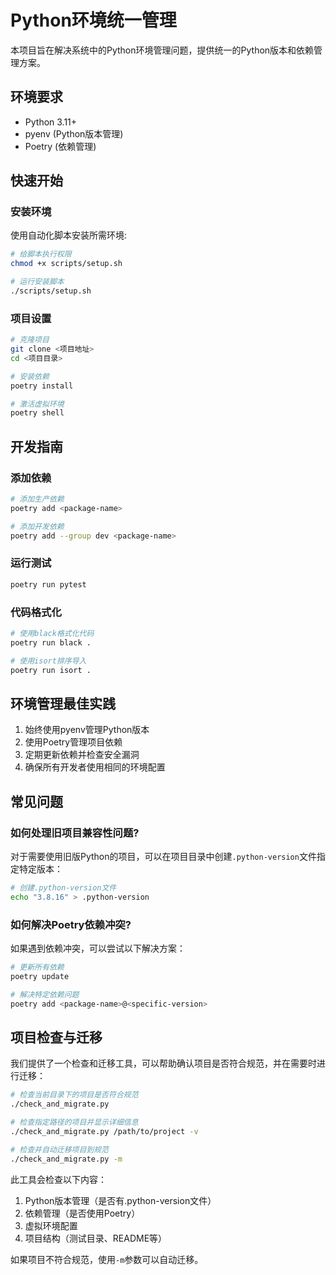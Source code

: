 # Python环境统一管理

本项目旨在解决系统中的Python环境管理问题，提供统一的Python版本和依赖管理方案。

## 环境要求

- Python 3.11+
- pyenv (Python版本管理)
- Poetry (依赖管理)

## 快速开始

### 安装环境

使用自动化脚本安装所需环境:

```bash
# 给脚本执行权限
chmod +x scripts/setup.sh

# 运行安装脚本
./scripts/setup.sh
```

### 项目设置

```bash
# 克隆项目
git clone <项目地址>
cd <项目目录>

# 安装依赖
poetry install

# 激活虚拟环境
poetry shell
```

## 开发指南

### 添加依赖

```bash
# 添加生产依赖
poetry add <package-name>

# 添加开发依赖
poetry add --group dev <package-name>
```

### 运行测试

```bash
poetry run pytest
```

### 代码格式化

```bash
# 使用black格式化代码
poetry run black .

# 使用isort排序导入
poetry run isort .
```

## 环境管理最佳实践

1. 始终使用pyenv管理Python版本
2. 使用Poetry管理项目依赖
3. 定期更新依赖并检查安全漏洞
4. 确保所有开发者使用相同的环境配置

## 常见问题

### 如何处理旧项目兼容性问题?

对于需要使用旧版Python的项目，可以在项目目录中创建`.python-version`文件指定特定版本：

```bash
# 创建.python-version文件
echo "3.8.16" > .python-version
```

### 如何解决Poetry依赖冲突?

如果遇到依赖冲突，可以尝试以下解决方案：

```bash
# 更新所有依赖
poetry update

# 解决特定依赖问题
poetry add <package-name>@<specific-version>
```

## 项目检查与迁移

我们提供了一个检查和迁移工具，可以帮助确认项目是否符合规范，并在需要时进行迁移：

```bash
# 检查当前目录下的项目是否符合规范
./check_and_migrate.py

# 检查指定路径的项目并显示详细信息
./check_and_migrate.py /path/to/project -v

# 检查并自动迁移项目到规范
./check_and_migrate.py -m
```

此工具会检查以下内容：
1. Python版本管理（是否有.python-version文件）
2. 依赖管理（是否使用Poetry）
3. 虚拟环境配置
4. 项目结构（测试目录、README等）

如果项目不符合规范，使用`-m`参数可以自动迁移。 